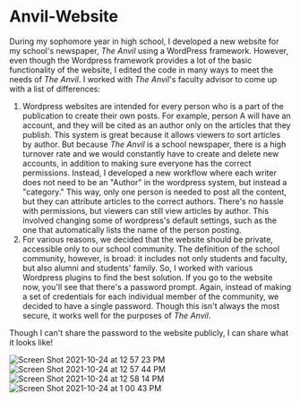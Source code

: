 # Anvil-Website

During my sophomore year in high school, I developed a new website for my school's newspaper, <i>The Anvil</i> using a WordPress framework. However, even though the Wordpress framework provides a lot of the basic functionality of the website, I edited the code in many ways to meet the needs of <i>The Anvil</i>. I worked with <i> The Anvil</i>'s faculty advisor to come up with a list of differences:

1. Wordpress websites are intended for every person who is a part of the publication to create their own posts. For example, person A will have an account, and they will be cited as an author only on the articles that they publish. This system is great because it allows viewers to sort articles by author. But because <i>The Anvil</i> is a school newspaper, there is a high turnover rate and we would constantly have to create and delete new accounts, in addition to making sure everyone has the correct permissions. Instead, I developed a new workflow where each writer does not need to be an "Author" in the wordpress system, but instead a "category." This way, only one person is needed to post all the content, but they can attribute articles to the correct authors. There's no hassle with permissions, but viewers can still view articles by author. This involved changing some of wordpress's default settings, such as the one that automatically lists the name of the person posting. 
2. For various reasons, we decided that the website should be private, accessible only to our school community. The definition of the school community, however, is broad: it includes not only students and faculty, but also alumni and students' family. So, I worked with various Wordpress plugins to find the best solution. If you go to the website now, you'll see that there's a password prompt. Again, instead of making a set of credentials for each individual member of the community, we decided to have a single password. Though this isn't always the most secure, it works well for the purposes of <i>The Anvil</i>. 

Though I can't share the password to the website publicly, I can share what it looks like! 

![Screen Shot 2021-10-24 at 12 57 23 PM](https://user-images.githubusercontent.com/32113511/138604572-085767c3-f87c-4c3f-80e8-70f90cb0af03.png)
![Screen Shot 2021-10-24 at 12 57 44 PM](https://user-images.githubusercontent.com/32113511/138604597-08c2c705-5bbd-4d8f-9297-bed045aa36d5.png)
![Screen Shot 2021-10-24 at 12 58 14 PM](https://user-images.githubusercontent.com/32113511/138604752-2c2f957a-131b-4f02-b571-889da8a21523.png)
![Screen Shot 2021-10-24 at 1 00 43 PM](https://user-images.githubusercontent.com/32113511/138604757-c0fc717a-2b5f-4ca8-af45-ec2211e21269.png)
